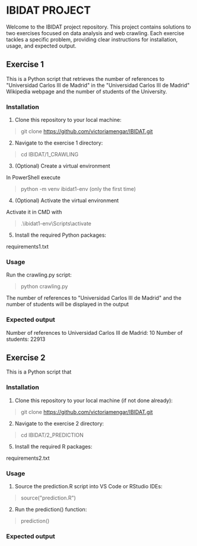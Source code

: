 # IBIDAT PROJECT

Welcome to the IBIDAT project repository. This project contains solutions to two exercises focused on data analysis and web crawling. Each exercise tackles a specific problem, providing clear instructions for installation, usage, and expected output.

## Exercise 1

This is a Python script that retrieves the number of references to "Universidad Carlos III de Madrid" in the "Universidad Carlos III de Madrid" Wikipedia webpage and the number of students of the University.

### Installation

1. Clone this repository to your local machine:

  >git clone https://github.com/victoriamengar/IBIDAT.git

2. Navigate to the exercise 1 directory:

  >cd IBIDAT/1_CRAWLING

3. (Optional) Create a virtual environment

  In PowerShell execute 
  >python -m venv ibidat1-env (only the first time)

4. (Optional) Activate the virtual environment

  Activate it in CMD with 
  >.\ibidat1-env\Scripts\activate

5. Install the required Python packages:

  requirements1.txt

### Usage
Run the crawling.py script:

  >python crawling.py

The number of references to "Universidad Carlos III de Madrid" and the number of students
will be displayed in the output

### Expected output

Number of references to Universidad Carlos III de Madrid: 10
Number of students: 22913

## Exercise 2

This is a Python script that 

### Installation

1. Clone this repository to your local machine (if not done already):

  >git clone https://github.com/victoriamengar/IBIDAT.git

2. Navigate to the exercise 2 directory:

  >cd IBIDAT/2_PREDICTION

5. Install the required R packages:

  requirements2.txt

### Usage
1. Source the prediction.R script into VS Code or RStudio IDEs:

  >source("prediction.R")

2. Run the prediction() function:

  >prediction()

### Expected output

